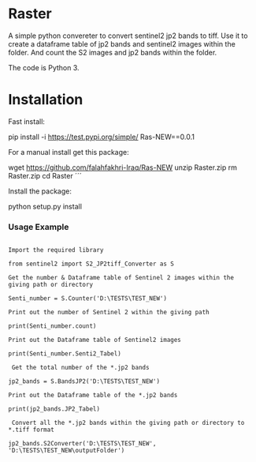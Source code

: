
Raster
======

A simple python convereter to convert sentinel2 jp2 bands to tiff.
Use it to create a dataframe table of jp2 bands and sentinel2 images within the folder.
And count the S2 images and jp2 bands within the folder. 


The code is Python 3.

Installation
============

Fast install:

pip install -i https://test.pypi.org/simple/ Ras-NEW==0.0.1


For a manual install get this package:


wget https://github.com/falahfakhri-Iraq/Ras-NEW 
unzip Raster.zip
rm Raster.zip
cd Raster
´´´

Install the package:

python setup.py install 
 

### Usage Example

```

Import the required library

from sentinel2 import S2_JP2tiff_Converter as S

Get the number & Dataframe table of Sentinel 2 images within the giving path or directory

Senti_number = S.Counter('D:\TESTS\TEST_NEW')

Print out the number of Sentinel 2 within the giving path

print(Senti_number.count)

Print out the Dataframe table of Sentinel2 images 

print(Senti_number.Senti2_Tabel)

 Get the total number of the *.jp2 bands 

jp2_bands = S.BandsJP2('D:\TESTS\TEST_NEW')
 
Print out the Dataframe table of the *.jp2 bands

print(jp2_bands.JP2_Tabel)

 Convert all the *.jp2 bands within the giving path or directory to *.tiff format 

jp2_bands.S2Converter('D:\TESTS\TEST_NEW', 'D:\TESTS\TEST_NEW\outputFolder')

```
   
    
